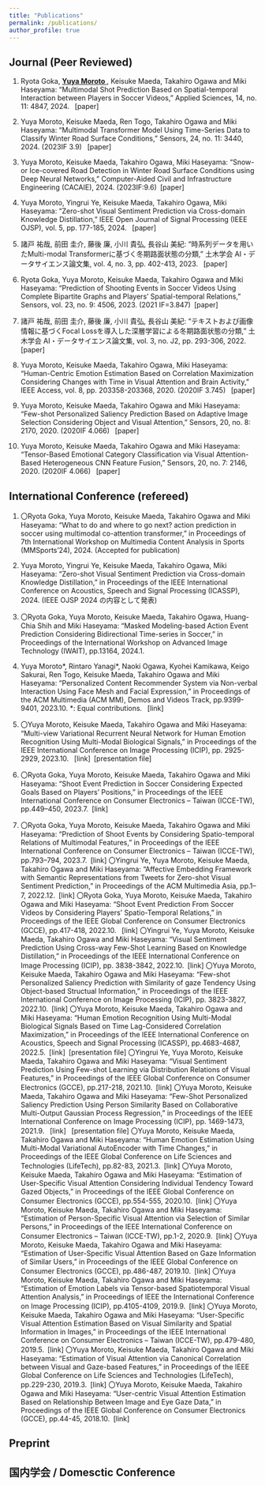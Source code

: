 ```yaml
---
title: "Publications"
permalink: /publications/
author_profile: true
---
```


## Journal (Peer Reviewed)
1. Ryota Goka, <u><b> Yuya Moroto </b></u>, Keisuke Maeda, Takahiro Ogawa and Miki Haseyama: “Multimodal Shot Prediction Based on Spatial-temporal Interaction between Players in Soccer Videos,” Applied Sciences, 14, no. 11: 4847, 2024.  [paper]

1. Yuya Moroto, Keisuke Maeda, Ren Togo, Takahiro Ogawa and Miki Haseyama: “Multimodal Transformer Model Using Time-Series Data to Classify Winter Road Surface Conditions,” Sensors, 24, no. 11: 3440, 2024. (2023IF 3.9)  [paper]

1. Yuya Moroto, Keisuke Maeda, Takahiro Ogawa, Miki Haseyama: “Snow- or Ice-covered Road Detection in Winter Road Surface Conditions using Deep Neural Networks,” Computer-Aided Civil and Infrastructure Engineering (CACAIE), 2024. (2023IF:9.6) [paper]

1. Yuya Moroto, Yingrui Ye, Keisuke Maeda, Takahiro Ogawa, Miki Haseyama: “Zero-shot Visual Sentiment Prediction via Cross-domain Knowledge Distillation,” IEEE Open Journal of Signal Processing (IEEE OJSP), vol. 5, pp. 177-185, 2024.  [paper]

1. 諸戸 祐哉, 前田 圭介, 藤後 廉, 小川 貴弘, 長谷山 美紀: “時系列データを用いたMulti-modal Transformerに基づく冬期路面状態の分類,” 土木学会 AI・データサイエンス論文集, vol. 4, no. 3, pp. 402-413, 2023.  [paper]

1. Ryota Goka, Yuya Moroto, Keisuke Maeda, Takahiro Ogawa and Miki Haseyama: “Prediction of Shooting Events in Soccer Videos Using Complete Bipartite Graphs and Players’ Spatial-temporal Relations,” Sensors, vol. 23, no. 9: 4506, 2023. (2021 IF=3.847) [paper]

1. 諸戸 祐哉, 前田 圭介, 藤後 廉, 小川 貴弘, 長谷山 美紀: “テキストおよび画像情報に基づくFocal Lossを導入した深層学習による冬期路面状態の分類,” 土木学会 AI・データサイエンス論文集, vol. 3, no. J2, pp. 293-306, 2022.  [paper]
  
1. Yuya Moroto, Keisuke Maeda, Takahiro Ogawa, Miki Haseyama: “Human-Centric Emotion Estimation Based on Correlation Maximization Considering Changes with Time in Visual Attention and Brain Activity,” IEEE Access, vol. 8, pp. 203358-203368, 2020. (2020IF 3.745)  [paper]

1. Yuya Moroto, Keisuke Maeda, Takahiro Ogawa and Miki Haseyama: “Few-shot Personalized Saliency Prediction Based on Adaptive Image Selection Considering Object and Visual Attention,” Sensors, 20, no. 8: 2170, 2020. (2020IF 4.066)  [paper]

1. Yuya Moroto, Keisuke Maeda, Takahiro Ogawa and Miki Haseyama: “Tensor-Based Emotional Category Classification via Visual Attention-Based Heterogeneous CNN Feature Fusion,” Sensors, 20, no. 7: 2146, 2020. (2020IF 4.066)  [paper]

## International Conference (refereed)

<!-- 1. Haruka Kiyohara, <u>Yuta Saito</u>, Tatsuya Matsuhiro, Yusuke Narita, Nobuyuki Shimizu, and Yasuo Yamamoto. <br>
**Doubly Robust Off-Policy Evaluation for Ranking Policies under the Cascade Behavior Model** <br>
_International Conference on Web Search and Data Mining ([WSDM2022](https://www.wsdm-conference.org/2022/))_. (Acceptance rate=20.2%) <br>
[paper] [code] [slides] <br> -->

1. 〇Ryota Goka, Yuya Moroto, Keisuke Maeda, Takahiro Ogawa and Miki Haseyama: “What to do and where to go next? action prediction in soccer using multimodal co-attention transformer,” in Proceedings of 7th International Workshop on Multimedia Content Analysis in Sports (MMSports’24), 2024. (Accepted for publication)

1. Yuya Moroto, Yingrui Ye, Keisuke Maeda, Takahiro Ogawa, Miki Haseyama: “Zero-shot Visual Sentiment Prediction via Cross-domain Knowledge Distillation,” in Proceedings of the IEEE International Conference on Acoustics, Speech and Signal Processing (ICASSP), 2024. (IEEE OJSP 2024 の内容として発表)

1. 〇Ryota Goka, Yuya Moroto, Keisuke Maeda, Takahiro Ogawa, Huang-Chia Shih and Miki Haseyama: “Masked Modeling-based Action Event Prediction Considering Bidirectional Time-series in Soccer,” in Proceedings of the International Workshop on Advanced Image Technology (IWAIT), pp.13164, 2024.1.

1. Yuya Moroto*, Rintaro Yanagi*, Naoki Ogawa, Kyohei Kamikawa, Keigo Sakurai, Ren Togo, Keisuke Maeda, Takahiro Ogawa and Miki Haseyama: “Personalized Content Recommender System via Non-verbal Interaction Using Face Mesh and Facial Expression,” in Proceedings of the ACM Multimedia (ACM MM), Demos and Videos Track, pp.9399-9401, 2023.10. *: Equal contributions.  [link]

1. 〇Yuya Moroto, Keisuke Maeda, Takahiro Ogawa and Miki Haseyama: “Multi-view Variational Recurrent Neural Network for Human Emotion Recognition Using Multi-Modal Biological Signals,” in Proceedings of the IEEE International Conference on Image Processing (ICIP), pp. 2925-2929, 2023.10.  [link] [presentation file]

1. 〇Ryota Goka, Yuya Moroto, Keisuke Maeda, Takahiro Ogawa and Miki Haseyama: “Shoot Event Prediction in Soccer Considering Expected Goals Based on Players’ Positions,” in Proceedings of the IEEE International Conference on Consumer Electronics – Taiwan (ICCE-TW), pp.449–450, 2023.7. [link]

1. 〇Ryota Goka, Yuya Moroto, Keisuke Maeda, Takahiro Ogawa and Miki Haseyama: “Prediction of Shoot Events by Considering Spatio-temporal Relations of Multimodal Features,” in Proceedings of the IEEE International Conference on Consumer Electronics – Taiwan (ICCE-TW), pp.793–794, 2023.7. [link]
〇Yingrui Ye, Yuya Moroto, Keisuke Maeda, Takahiro Ogawa and Miki Haseyama: “Affective Embedding Framework with Semantic Representations from Tweets for Zero-shot Visual Sentiment Prediction,” in Proceedings of the ACM Multimedia Asia, pp.1–7, 2022.12. [link]
〇Ryota Goka, Yuya Moroto, Keisuke Maeda, Takahiro Ogawa and Miki Haseyama: “Shoot Event Prediction From Soccer Videos by Considering Players’ Spatio-Temporal Relations,” in Proceedings of the IEEE Global Conference on Consumer Electronics (GCCE), pp.417-418, 2022.10.  [link]
〇Yingrui Ye, Yuya Moroto, Keisuke Maeda, Takahiro Ogawa and Miki Haseyama: “Visual Sentiment Prediction Using Cross-way Few-Shot Learning Based on Knowledge Distillation,” in Proceedings of the IEEE International Conference on Image Processing (ICIP), pp. 3838-3842, 2022.10. [link]
〇Yuya Moroto, Keisuke Maeda, Takahiro Ogawa and Miki Haseyama: “Few-shot Personalized Saliency Prediction with Similarity of gaze Tendency Using Object-based Structual Information,” in Proceedings of the IEEE International Conference on Image Processing (ICIP), pp. 3823-3827, 2022.10. [link]
〇Yuya Moroto, Keisuke Maeda, Takahiro Ogawa and Miki Haseyama: “Human Emotion Recognition Using Multi-Modal Biological Signals Based on Time Lag-Considered Correlation Maximization,” in Proceedings of the IEEE International Conference on Acoustics, Speech and Signal Processing (ICASSP), pp.4683-4687, 2022.5. [link] [presentation file]
〇Yingrui Ye, Yuya Moroto, Keisuke Maeda, Takahiro Ogawa and Miki Haseyama: “Visual Sentiment Prediction Using Few-shot Learning via Distribution Relations of Visual Features,” in Proceedings of the IEEE Global Conference on Consumer Electronics (GCCE), pp.217-218, 2021.10. [link]
〇Yuya Moroto, Keisuke Maeda, Takahiro Ogawa and Miki Haseyama: “Few-Shot Personalized Saliency Prediction Using Person Similarity Based on Collaborative Multi-Output Gaussian Process Regression,” in Proceedings of the IEEE International Conference on Image Processing (ICIP), pp. 1469-1473, 2021.9.  [link]  [presentation file]
〇Yuya Moroto, Keisuke Maeda, Takahiro Ogawa and Miki Haseyama: “Human Emotion Estimation Using Multi-Modal Variational AutoEncoder with Time Changes,” in Proceedings of the IEEE Global Conference on Life Sciences and Technologies (LifeTech), pp.82-83, 2021.3. [link]
〇Yuya Moroto, Keisuke Maeda, Takahiro Ogawa and Miki Haseyama: “Estimation of User-Specific Visual Attention Considering Individual Tendency Toward Gazed Objects,” in Proceedings of the IEEE Global Conference on Consumer Electronics (GCCE), pp.554-555, 2020.10. [link]
〇Yuya Moroto, Keisuke Maeda, Takahiro Ogawa and Miki Haseyama: “Estimation of Person-Specific Visual Attention via Selection of Similar Persons,” in Proceedings of the IEEE International Conference on Consumer Electronics – Taiwan (ICCE-TW), pp.1-2, 2020.9. [link]
〇Yuya Moroto, Keisuke Maeda, Takahiro Ogawa and Miki Haseyama: “Estimation of User-Specific Visual Attention Based on Gaze Information of Similar Users,” in Proceedings of the IEEE Global Conference on Consumer Electronics (GCCE), pp.486-487, 2019.10. [link]
〇Yuya Moroto, Keisuke Maeda, Takahiro Ogawa and Miki Haseyama: “Estimation of Emotion Labels via Tensor-based Spatiotemporal Visual Attention Analysis,” in Proceedings of IEEE the International Conference on Image Processing (ICIP), pp.4105-4109, 2019.9. [link]
〇Yuya Moroto, Keisuke Maeda, Takahiro Ogawa and Miki Haseyama: “User-Specific Visual Attention Estimation Based on Visual Similarity and Spatial Information in Images,” in Proceedings of the IEEE International Conference on Consumer Electronics – Taiwan (ICCE-TW), pp.479-480, 2019.5. [link]
〇Yuya Moroto, Keisuke Maeda, Takahiro Ogawa and Miki Haseyama: “Estimation of Visual Attention via Canonical Correlation between Visual and Gaze-based Features,” in Proceedings of the IEEE Global Conference on Life Sciences and Technologies (LifeTech), pp.229-230, 2019.3. [link]
〇Yuya Moroto, Keisuke Maeda, Takahiro Ogawa and Miki Haseyama: “User-centric Visual Attention Estimation Based on Relationship Between Image and Eye Gaze Data,” in Proceedings of the IEEE Global Conference on Consumer Electronics (GCCE), pp.44-45, 2018.10. [link]



## Preprint

## 国内学会 / Domesctic Conference
